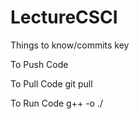 # LectureCSCI

Things to know/commits key

To Push Code

To Pull Code
git pull <Repository URL>

To Run Code
g++ <file name> -o <file output name>
./<file output name>
